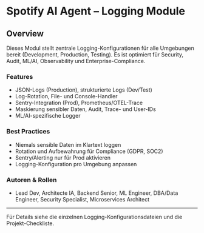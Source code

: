 # Spotify AI Agent – Logging Module

## Overview
Dieses Modul stellt zentrale Logging-Konfigurationen für alle Umgebungen bereit (Development, Production, Testing). Es ist optimiert für Security, Audit, ML/AI, Observability und Enterprise-Compliance.

### Features
- JSON-Logs (Production), strukturierte Logs (Dev/Test)
- Log-Rotation, File- und Console-Handler
- Sentry-Integration (Prod), Prometheus/OTEL-Trace
- Maskierung sensibler Daten, Audit, Trace- und User-IDs
- ML/AI-spezifische Logger

### Best Practices
- Niemals sensible Daten im Klartext loggen
- Rotation und Aufbewahrung für Compliance (GDPR, SOC2)
- Sentry/Alerting nur für Prod aktivieren
- Logging-Konfiguration pro Umgebung anpassen

### Autoren & Rollen
- Lead Dev, Architecte IA, Backend Senior, ML Engineer, DBA/Data Engineer, Security Specialist, Microservices Architect

---
Für Details siehe die einzelnen Logging-Konfigurationsdateien und die Projekt-Checkliste.
